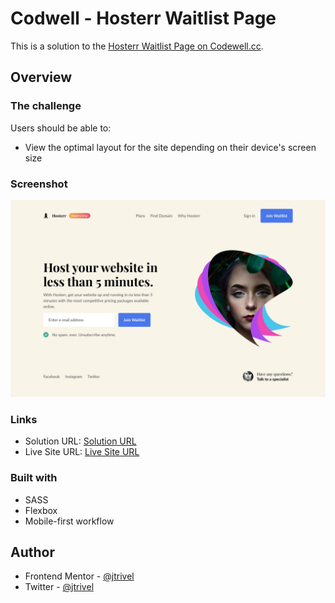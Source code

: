 
# Codwell - Hosterr Waitlist Page

This is a solution to the [Hosterr Waitlist Page on Codewell.cc](https://www.codewell.cc/challenges/hosterr-waitlist-page--60b3ea4c0cc72310b5a2494d).

## Overview

### The challenge

Users should be able to:

- View the optimal layout for the site depending on their device's screen size

### Screenshot

![Design preview for the Hosterr Waitlist Page challenge](./design/desktopview.png)

### Links

- Solution URL: [Solution URL](https://www.codewell.cc/challenges/meeet-waitlist-template--60e05defa383e41090a3c273/solution/61db4e056da8ba3fac6b0141)
- Live Site URL: [Live Site URL](https://codewell-meet-template-challenge.netlify.app/)

### Built with
- SASS
- Flexbox
- Mobile-first workflow

## Author
- Frontend Mentor - [@jtrivel](https://www.frontendmentor.io/profile/jtrivel)
- Twitter - [@jtrivel](https://www.twitter.com/jtrivel)